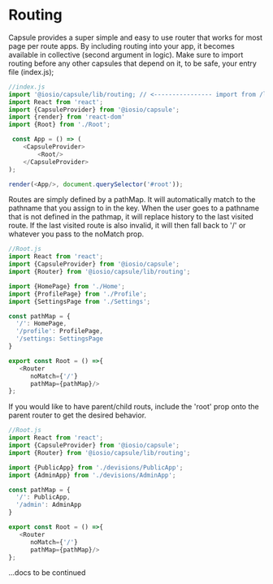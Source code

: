 
# Routing

Capsule provides a super simple and easy to use router that works for most page per route apps. By including routing into your app, it becomes available in collective (second argument in logic). Make sure to import routing before any other capsules that depend on it, to be safe, your entry file (index.js);

```js
//index.js
import '@iosio/capsule/lib/routing; // <---------------- import from /lib/routing
import React from 'react';
import {CapsuleProvider} from '@iosio/capsule';
import {render} from 'react-dom'
import {Root} from './Root';

 const App = () => (
    <CapsuleProvider>
        <Root/>
    </CapsuleProvider>
);

render(<App/>, document.querySelector('#root'));

```

Routes are simply defined by a pathMap. It will automatically match to the pathname that you assign to in the key. When the user goes to a pathname that is not defined in the pathmap, it will replace history to the last visited route. If the last visited route is also invalid, it will then fall back to '/' or whatever you pass to the noMatch prop.

```js
//Root.js
import React from 'react';
import {CapsuleProvider} from '@iosio/capsule';
import {Router} from '@iosio/capsule/lib/routing';

import {HomePage} from './Home';
import {ProfilePage} from './Profile';
import {SettingsPage from './Settings';

const pathMap = {
  '/': HomePage,
  '/profile': ProfilePage,
  '/settings: SettingsPage
}

export const Root = () =>{
   <Router
      noMatch={'/'}
      pathMap={pathMap}/>
};

```
If you would like to have parent/child routs, include the 'root' prop onto the parent router to get the desired behavior.


```js
//Root.js
import React from 'react';
import {CapsuleProvider} from '@iosio/capsule';
import {Router} from '@iosio/capsule/lib/routing';

import {PublicApp} from './devisions/PublicApp';
import {AdminApp} from './devisions/AdminApp';

const pathMap = {
  '/': PublicApp,
  '/admin': AdminApp
}

export const Root = () =>{
   <Router
      noMatch={'/'}
      pathMap={pathMap}/>
};

```

...docs to be continued












